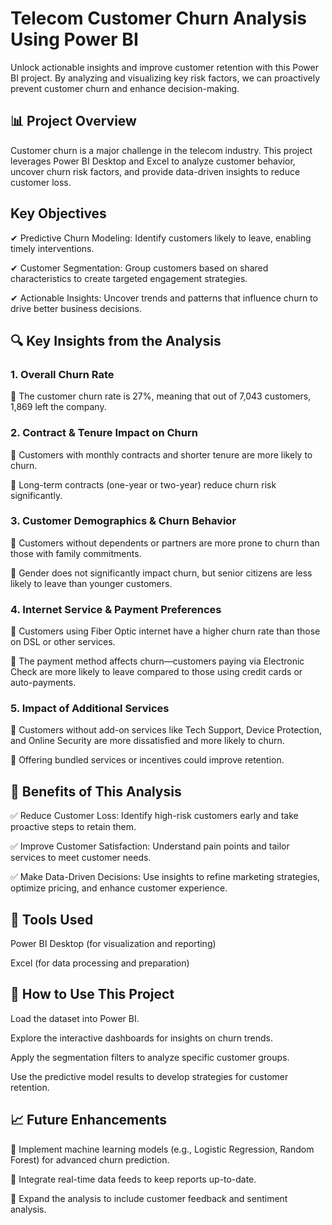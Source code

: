 # Telecom Customer Churn Analysis Using Power BI

Unlock actionable insights and improve customer retention with this Power BI project. By analyzing and visualizing key risk factors, we can proactively prevent customer churn and enhance decision-making.

## 📊 Project Overview

Customer churn is a major challenge in the telecom industry. This project leverages Power BI Desktop and Excel to analyze customer behavior, uncover churn risk factors, and provide data-driven insights to reduce customer loss.

## Key Objectives

✔ Predictive Churn Modeling: Identify customers likely to leave, enabling timely interventions.

✔ Customer Segmentation: Group customers based on shared characteristics to create targeted engagement strategies.

✔ Actionable Insights: Uncover trends and patterns that influence churn to drive better business decisions.

## 🔍 Key Insights from the Analysis

### 1. Overall Churn Rate

🌟 The customer churn rate is 27%, meaning that out of 7,043 customers, 1,869 left the company.


### 2. Contract & Tenure Impact on Churn

📌 Customers with monthly contracts and shorter tenure are more likely to churn.

📌 Long-term contracts (one-year or two-year) reduce churn risk significantly.


### 3. Customer Demographics & Churn Behavior

📌 Customers without dependents or partners are more prone to churn than those with family commitments.

📌 Gender does not significantly impact churn, but senior citizens are less likely to leave than younger customers.


### 4. Internet Service & Payment Preferences
   
📌 Customers using Fiber Optic internet have a higher churn rate than those on DSL or other services.

📌 The payment method affects churn—customers paying via Electronic Check are more likely to leave compared to those using credit cards or auto-payments.


### 5. Impact of Additional Services
    
📌 Customers without add-on services like Tech Support, Device Protection, and Online Security are more dissatisfied and more likely to churn.

📌 Offering bundled services or incentives could improve retention.


## 🚀 Benefits of This Analysis

✅ Reduce Customer Loss: Identify high-risk customers early and take proactive steps to retain them.

✅ Improve Customer Satisfaction: Understand pain points and tailor services to meet customer needs.

✅ Make Data-Driven Decisions: Use insights to refine marketing strategies, optimize pricing, and enhance customer experience.

## 📂 Tools Used

Power BI Desktop (for visualization and reporting)

Excel (for data processing and preparation)

## 📌 How to Use This Project

Load the dataset into Power BI.

Explore the interactive dashboards for insights on churn trends.

Apply the segmentation filters to analyze specific customer groups.

Use the predictive model results to develop strategies for customer retention.

## 📈 Future Enhancements

🔹 Implement machine learning models (e.g., Logistic Regression, Random Forest) for advanced churn prediction.

🔹 Integrate real-time data feeds to keep reports up-to-date.

🔹 Expand the analysis to include customer feedback and sentiment analysis.
